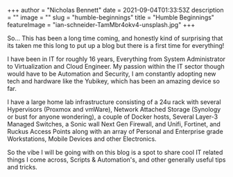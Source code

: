 +++
author = "Nicholas Bennett"
date = 2021-09-04T01:33:53Z
description = ""
image = ""
slug = "humble-beginnings"
title = "Humble Beginnings"
featureImage = "ian-schneider-TamMbr4okv4-unsplash.jpg"
+++



So... This has been a long time coming, and honestly kind of surprising that its taken me this long to put up a blog but there is a first time for everything!

I have been in IT for roughly 16 years, Everything from System Administrator to Virtualization and Cloud Engineer. My passion within the IT sector though would have to be Automation and Security, I am constantly adopting new tech and hardware like the Yubikey, which has been an amazing device so far.

I have a large home lab infrastructure consisting of a 24u rack with several Hypervisors (Proxmox and vmWare), Network Attached Storage (Synology or bust for anyone wondering), a couple of Docker hosts, Several Layer-3 Managed Switches, a Sonic wall Next Gen Firewall, and Unifi, Fortinet, and Ruckus Access Points along with an array of Personal and Enterprise grade Workstations, Mobile Devices and other Electronics.

So the vibe I will be going with on this blog is a spot to share cool IT related things I come across, Scripts & Automation's, and other generally useful tips and tricks.